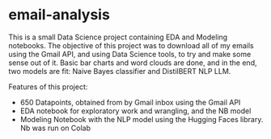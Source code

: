 # email-analysis
This is a small Data Science project containing EDA and Modeling notebooks.
The objective of this project was to download all of my emails using the Gmail API, and using Data Science tools, to try and make some sense out of it. Basic bar charts and word clouds are done, and in the end, two models are fit: Naive Bayes classifier and DistilBERT NLP LLM.

Features of this project:
- 650 Datapoints, obtained from by Gmail inbox using the Gmail API
- EDA notebook for exploratory work and wrangling, and the NB model
- Modeling Notebook with the NLP model using the Hugging Faces library. Nb was run on Colab
